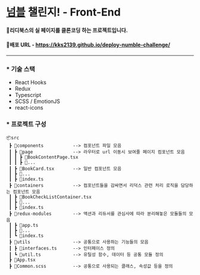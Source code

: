 # [넘블](https://www.numble.it/) 챌린지! - Front-End

#### 🔨리디북스의 실 페이지를 클론코딩 하는 프로젝트입니다.
    
#### 📌배포 URL - <a href="https://kks2139.github.io/deploy-numble-challenge/" target="_blank">https://kks2139.github.io/deploy-numble-challenge/<a/>

-----

### * 기술 스택
* React Hooks
* Redux
* Typescript
* SCSS / EmotionJS
* react-icons 


### * 프로젝트 구성
```
📦src
 ┣ 📂components           --> 컴포넌트 파일 모음
 ┃ ┣ 📂page               --> 라우터로 url 이동시 보여줄 페이지 컴포넌트 모음 
 ┃ ┃ ┣ 📜BookContentPage.tsx
 ┃ ┃ ┣ 📜...
 ┃ ┣ 📜BookCard.tsx       --> 일반 컴포넌트 모음
 ┃ ┣ 📜...
 ┃ ┣ 📜index.ts
 ┣ 📂containers           --> 컴포넌트들을 감싸면서 리덕스 관련 처리 로직을 담당하는 컴포넌트 모음
 ┃ ┣ 📜BookCheckListContainer.tsx 
 ┃ ┣ 📜...
 ┃ ┣ 📜index.ts
 ┣ 📂redux-modules        --> 액션과 리듀서를 관심사에 따라 분리해놓은 모듈들의 모음
 ┃ ┣ 📜app.ts
 ┃ ┣ 📜...
 ┃ ┗ 📜index.ts
 ┣ 📂utils                --> 공통으로 사용하는 기능들의 모음
 ┃ ┣ 📜interfaces.ts      --> 인터페이스 정의
 ┃ ┗ 📜util.ts            --> 유틸성 함수, 데이터 등 공통 모듈 정의
 ┣ 📜App.tsx
 ┣ 📜Common.scss          --> 공통으로 사용되는 클래스, 속성값 등을 정의
 ```
